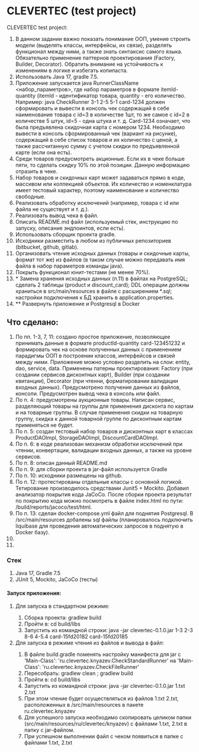 <h1>CLEVERTEC (test project)</h1>

<p>CLEVERTEC test project:</p>
<ol>
<li>В данном задании важно показать понимание ООП, умение строить модели (выделять классы, интерфейсы, их связи), разделять функционал между ними, а
также знать синтаксис самого языка. Обязательно применение паттернов проектирования (Factory, Builder, Decorator). Обратить внимание на устойчивость
к изменениям в логике и избегать копипаста.</li>
<li>Использовать Java 17, gradle 7.5.</li>
<li>Приложение запускается java RunnerClassName <набор_параметров>, где набор параметров в формате itemId-quantity (itemId - идентификатор товара, quantity -
его количество. Например: java CheckRunner 3-1 2-5 5-1 card-1234 должен сформировать и вывести в консоль чек содержащий в себе наименование товара с id=3 в
количестве 1шт, то же самое с id=2 в количестве 5 штук, id=5 - одна штука и т. д. Card-1234 означает, что была предъявлена скидочная карта с номером 1234.
Необходимо вывести в консоль сформированный чек (вариант на рисунке), содержащий в себе список товаров и их количество с ценой, а также
рассчитанную сумму с учетом скидки по предъявленной карте (если она есть).</li>
<li>Среди товаров предусмотреть акционные. Если их в чеке больше пяти, то сделать скидку 10% по этой позиции. Данную информацию отразить в чеке.</li>
<li>Набор товаров и скидочных карт может задаваться прямо в коде, массивом или коллекцией объектов. Их количество и номенклатура имеет тестовый характер,
поэтому наименование и количество свободные.</li>
<li>Реализовать обработку исключений (например, товара с id или файла не существует и т. д.).</li>
<li>Реализовать вывод чека в файл.</li>
<li>Описать README.md файл (используемый стек, инструкцию по запуску, описание эндпоинтов, если есть).</li>
<li>Использовать сборщик проекта gradle.</li>
<li>Исходники разместить в любом из публичных репозиториев (bitbucket, github, gitlab).</li>
<li>Организовать чтение исходных данных (товары и скидочные карты, формат тот же) из файлов (в таком случае можно передавать имя файла в набор
параметров команды java).</li>
<li>Покрыть функционал юнит-тестами (не менее 70%).</li>
<li>* Замена хранения исходных данных (п.11) в файлах на PostgreSQL; сделать 2
таблицы (product и discount_card); DDL операции должны храниться в
src/main/resources в файле с расширением *.sql; настройки подключения к БД
хранить в application.properties.</li>
<li>** Развернуть приложение и Postgresql в Docker</li>
</ol>


<h2>Что сделано:</h2>
<ol>
<li>По пп. 1-3, 7, 11: создано простое приложение, позволяющее принимать данные в формате productId-quantity card-123451232 и формировать чек
на основе полученных данных с применением парадигмы ООП в построении классов, интерфейсов и связей между ними. Приложение можно условно 
разделить на слои: entity, dao, service, data. Применены патерны проектирования: Factory (при создании сервисов дисконтных карт), 
Builder (при создании квитанции), Decorator (при чтенни, форматировании валидации входных данных). Предусмотрено получение данных из файлов,
консоли. Предусмотрен вывод чека в консоль или файл.</li>
<li>По п. 4: предусмотрены аукционные товары. Написан сервис, разделяющий товары на группы для применения дисконта по картам и на товарные группы. 
В случае применения скидки на товарную группу, скидка к данной товарной группе по дисконтным картам применяться не будет.</li>
<li>По п. 5: создан тестовый набор товаров и дисконтных карт в классах ProductDAOImpl, StorageDAOImpl, DiscountCardDAOImpl.</li>
<li>По п. 6: в коде реализован механизм обработки исключений при чтении, конвертации, валидации входных данных, а также на уровне сервисов.</li>
<li>По п. 8: описан данный README.md</li>
<li>По п. 9: для сборки проекта в jar-файл используется Gradle</li>
<li>По п. 10: исходники размещены на github.</li>
<li>По п. 12: протестированы отдельные классы с основной логикой. Тетирование производилось средствами Junit5 + Mockito. Добавил анализатор покрытия кода JaCoCo.
После сборки проекта результат по покрытию кода можно посмотреть в файле index.html по пути: /build/reports/jacoco/test/html.</li>
<li>По п. 13: сделан docker-compose.yml файл для поднятия Postgresql. В /src/main/resources добалены sql файлы (планировалось подключить liquibase
для проведения автоматических запросов в поднятую в Docker базу).</li>
<li></li>
<li></li>
</ol>

<h3>Стек</h3>
<ol>
<li>Java 17, Gradle 7.5</li>
<li>JUnit 5, Mockito, JaCoCo (тесты)</li>
</ol>

<h4>Запуск приложения:</h4>
<ol>
<li>Для запуска в стандартном режиме:</li>
	<ol>
		<li>Сборка проекта: gradlew build</li>
		<li>Пройти в: cd build/libs</li>
		<li>Запустить из командной строки: java -jar clevertec-0.1.0.jar 1-3 2-3 8-6 4-5.4 card-15fd20182 card-15fd20185</li>
	</ol>
<li>Для запуска в режиме чтения из файлов и вывода в файл:</li>
	<ol>
		<li>В файле build.gradle поменять настройку манифеста для jar c 'Main-Class': 'ru.clevertec.knyazev.CheckStandardRunner'
		на 'Main-Class': 'ru.clevertec.knyazev.CheckFileRunner'</li>
		<li>Пересобрать: gradlew clean ; gradlew build</li>
		<li>Пройти в: cd build/libs</li>
		<li>Запустить из командной строки: java -jar clevertec-0.1.0.jar 1.txt 2.txt</li>
		<li>При этом чтение будет осуществляться из файлов 1.txt 2.txt, расположенных в /src/main/resources в пакете ru.clevertec.knyazev</li>
		<li>Для успешного запуска необходимо скопировать целиком папки (src/main/resources/ru/clevertec/knyazev) с файлами 1.txt, 2.txt в папку с jar-файлом.</li>
		<li>При успешном выполнении файл с чеком появиться в папке с файлами 1.txt, 2.txt</li>
	</ol>
</ol>
